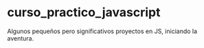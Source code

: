 # curso_practico_javascript
Algunos pequeños pero significativos proyectos en JS, iniciando la aventura.
